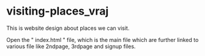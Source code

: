# visiting-places_vraj
This is website design about places we can visit.

Open the " index.html " file, which is the main file which are further linked to various file like 2ndpage, 3rdpage and signup files.
